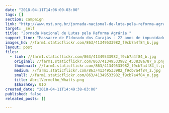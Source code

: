 ```yaml
---
date: "2018-04-11T14:06:00-03:00"
tags: []
section: campaign
link: "http://www.mst.org.br/jornada-nacional-de-luta-pela-reforma-agraria-2018/"
target: _self
title: "Jornada Nacional de Lutas pela Reforma Agrária "
support_line: "Massacre de Eldorado dos Carajás - 22 anos de impunidade: Reforma Agrária e Lula Livre já!"
images_hd: //farm1.staticflickr.com/863/41349533982_f9cb7a4f84_b.jpg
layout: post
files:
  - link: //farm1.staticflickr.com/863/41349533982_f9cb7a4f84_b.jpg
    original: //farm1.staticflickr.com/863/41349533982_453838a787_o.png
    thumbnail: //farm1.staticflickr.com/863/41349533982_f9cb7a4f84_t.jpg
    medium: //farm1.staticflickr.com/863/41349533982_f9cb7a4f84_z.jpg
    small: //farm1.staticflickr.com/863/41349533982_f9cb7a4f84_n.jpg
    title: AbrilVermelho_Whatts.png
    $$hashKey: 0IO
created_date: "2018-04-11T14:49:38-03:00"
published: false
releated_posts: []

---
```

